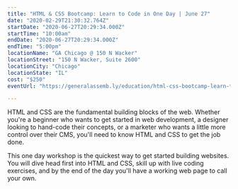 ```yaml
---
title: "HTML & CSS Bootcamp: Learn to Code in One Day | June 27"
date: "2020-02-29T21:30:32.764Z"
startDate: "2020-06-27T20:29:34.000Z"
startTime: "10:00am"
endDate: "2020-06-27T20:29:34.000Z"
endTime: "5:00pm"
locationName: "GA Chicago @ 150 N Wacker"
locationStreet: "150 N Wacker, Suite 2600"
locationCity: "Chicago"
locationState: "IL"
cost: "$250"
eventUrl: "https://generalassemb.ly/education/html-css-bootcamp-learn-to-code-in-one-day/chicago/103064"

---
```


HTML and CSS are the fundamental building blocks of the web. Whether you're a beginner who wants to get started in web development, a designer looking to hand-code their concepts, or a marketer who wants a little more control over their CMS, you'll need to know HTML and CSS to get the job done.

This one day workshop is the quickest way to get started building websites. You will dive head first into HTML and CSS, skill up with live coding exercises, and by the end of the day you'll have a working web page to call your own.

